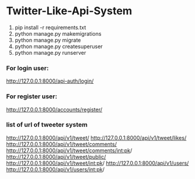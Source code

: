 # Twitter-Like-Api-System
1) pip install -r requirements.txt
2) python manage.py makemigrations
3) python manage.py migrate
4) python manage.py createsuperuser
5) python manage.py runserver

### For login user:
http://127.0.0.1:8000/api-auth/login/

### For register user:
http://127.0.0.1:8000/accounts/register/

### list of url of tweeter system
http://127.0.0.1:8000/api/v1/tweet/ 
http://127.0.0.1:8000/api/v1/tweet/likes/ 
http://127.0.0.1:8000/api/v1/tweet/comments/ 
http://127.0.0.1:8000/api/v1/tweet/comments/<int:pk>/ 
http://127.0.0.1:8000/api/v1/tweet/public/ 
http://127.0.0.1:8000/api/v1/tweet/<int:pk>/ 
http://127.0.0.1:8000/api/v1/users/ 
http://127.0.0.1:8000/api/v1/users/<int:pk>/ 
